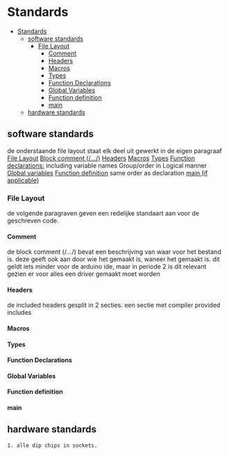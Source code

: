 # Standards

<!--toc:start-->
- [Standards](#standards)
  - [software standards](#software-standards)
    - [File Layout](#file-layout)
      - [Comment](#comment)
      - [Headers](#headers)
      - [Macros](#macros)
      - [Types](#types)
      - [Function Declarations](#function-declarations)
      - [Global Variables](#global-variables)
      - [Function definition](#function-definition)
      - [main](#main)
  - [hardware standards](#hardware-standards)
<!--toc:end-->

## software standards
de onderstaande file layout staat elk deel uit gewerkt in de eigen paragraaf
    [File Layout](#file-layout)
        [Block comment (/*...*/)](#Comment)
        [Headers](#headers)
        [Macros](#macros)
        [Types](#types)
        [Function declarations:](#function-declarations)
            including variable names
            Group/order in Logical manner 
        [Global variables](#global-variables)
        [Function definition](#function-definition)
            same order as declaration
        [main (if applicable)](#main)

### File Layout
de volgende paragraven geven een redelijke standaart aan voor de geschreven code.

#### Comment
de block comment (/*...*/) bevat een beschrijving van waar voor het bestand is.
deze geeft ook aan door wie het gemaakt is, waneer het gemaakt is. dit geldt iets minder voor de arduino ide, maar in periode 2 is dit relevant gezien er voor alles een driver gemaakt moet worden


#### Headers
de included headers gesplit in 2 secties. een sectie met compiler provided includes 

#### Macros

#### Types

#### Function Declarations

#### Global Variables

#### Function definition

#### main



## hardware standards
    1. alle dip chips in sockets.

